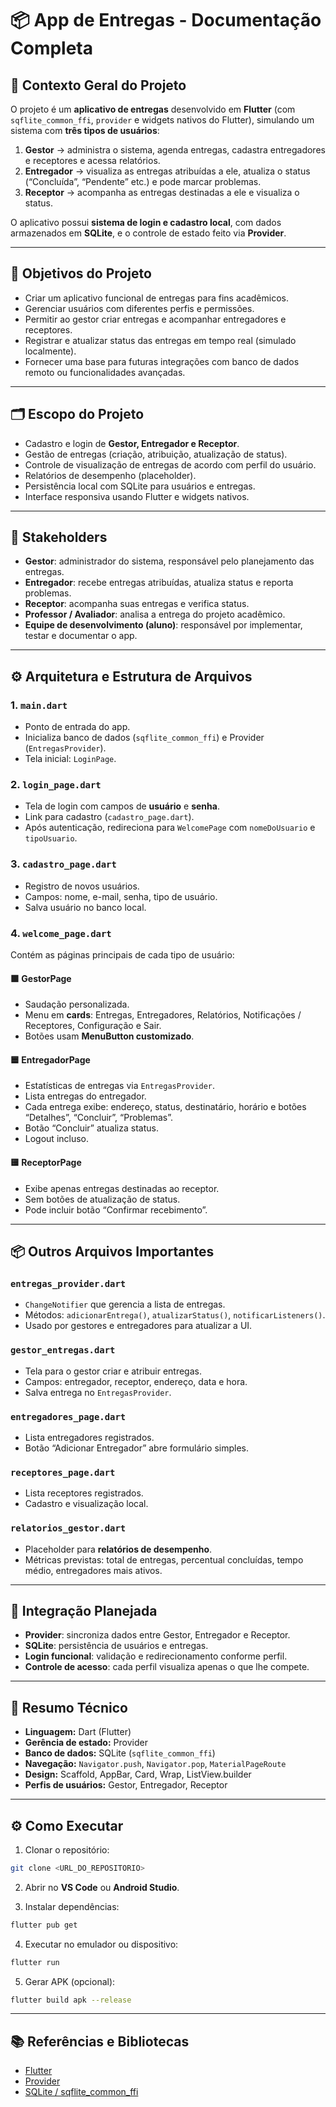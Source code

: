 # 📦 App de Entregas - Documentação Completa

## 🧭 Contexto Geral do Projeto

O projeto é um **aplicativo de entregas** desenvolvido em **Flutter** (com `sqflite_common_ffi`, `provider` e widgets nativos do Flutter), simulando um sistema com **três tipos de usuários**:

1. **Gestor** → administra o sistema, agenda entregas, cadastra entregadores e receptores e acessa relatórios.
2. **Entregador** → visualiza as entregas atribuídas a ele, atualiza o status (“Concluída”, “Pendente” etc.) e pode marcar problemas.
3. **Receptor** → acompanha as entregas destinadas a ele e visualiza o status.

O aplicativo possui **sistema de login e cadastro local**, com dados armazenados em **SQLite**, e o controle de estado feito via **Provider**.

---

## 🎯 Objetivos do Projeto

- Criar um aplicativo funcional de entregas para fins acadêmicos.
- Gerenciar usuários com diferentes perfis e permissões.
- Permitir ao gestor criar entregas e acompanhar entregadores e receptores.
- Registrar e atualizar status das entregas em tempo real (simulado localmente).
- Fornecer uma base para futuras integrações com banco de dados remoto ou funcionalidades avançadas.

---

## 🗂 Escopo do Projeto

- Cadastro e login de **Gestor, Entregador e Receptor**.
- Gestão de entregas (criação, atribuição, atualização de status).
- Controle de visualização de entregas de acordo com perfil do usuário.
- Relatórios de desempenho (placeholder).
- Persistência local com SQLite para usuários e entregas.
- Interface responsiva usando Flutter e widgets nativos.

---

## 👥 Stakeholders

- **Gestor**: administrador do sistema, responsável pelo planejamento das entregas.
- **Entregador**: recebe entregas atribuídas, atualiza status e reporta problemas.
- **Receptor**: acompanha suas entregas e verifica status.
- **Professor / Avaliador**: analisa a entrega do projeto acadêmico.
- **Equipe de desenvolvimento (aluno)**: responsável por implementar, testar e documentar o app.

---

## ⚙ Arquitetura e Estrutura de Arquivos

### 1. `main.dart`
- Ponto de entrada do app.
- Inicializa banco de dados (`sqflite_common_ffi`) e Provider (`EntregasProvider`).
- Tela inicial: `LoginPage`.

### 2. `login_page.dart`
- Tela de login com campos de **usuário** e **senha**.
- Link para cadastro (`cadastro_page.dart`).
- Após autenticação, redireciona para `WelcomePage` com `nomeDoUsuario` e `tipoUsuario`.

### 3. `cadastro_page.dart`
- Registro de novos usuários.
- Campos: nome, e-mail, senha, tipo de usuário.
- Salva usuário no banco local.

### 4. `welcome_page.dart`
Contém as páginas principais de cada tipo de usuário:

#### 🟩 GestorPage
- Saudação personalizada.
- Menu em **cards**: Entregas, Entregadores, Relatórios, Notificações / Receptores, Configuração e Sair.
- Botões usam **MenuButton customizado**.

#### 🟦 EntregadorPage
- Estatísticas de entregas via `EntregasProvider`.
- Lista entregas do entregador.
- Cada entrega exibe: endereço, status, destinatário, horário e botões “Detalhes”, “Concluir”, “Problemas”.
- Botão “Concluir” atualiza status.
- Logout incluso.

#### 🟨 ReceptorPage
- Exibe apenas entregas destinadas ao receptor.
- Sem botões de atualização de status.
- Pode incluir botão “Confirmar recebimento”.

---

## 📦 Outros Arquivos Importantes

### `entregas_provider.dart`

* `ChangeNotifier` que gerencia a lista de entregas.
* Métodos: `adicionarEntrega()`, `atualizarStatus()`, `notificarListeners()`.
* Usado por gestores e entregadores para atualizar a UI.

### `gestor_entregas.dart`

* Tela para o gestor criar e atribuir entregas.
* Campos: entregador, receptor, endereço, data e hora.
* Salva entrega no `EntregasProvider`.

### `entregadores_page.dart`

* Lista entregadores registrados.
* Botão “Adicionar Entregador” abre formulário simples.

### `receptores_page.dart`

* Lista receptores registrados.
* Cadastro e visualização local.

### `relatorios_gestor.dart`

* Placeholder para **relatórios de desempenho**.
* Métricas previstas: total de entregas, percentual concluídas, tempo médio, entregadores mais ativos.

---

## 🔗 Integração Planejada

* **Provider**: sincroniza dados entre Gestor, Entregador e Receptor.
* **SQLite**: persistência de usuários e entregas.
* **Login funcional**: validação e redirecionamento conforme perfil.
* **Controle de acesso**: cada perfil visualiza apenas o que lhe compete.

---

## 🧠 Resumo Técnico

* **Linguagem:** Dart (Flutter)
* **Gerência de estado:** Provider
* **Banco de dados:** SQLite (`sqflite_common_ffi`)
* **Navegação:** `Navigator.push`, `Navigator.pop`, `MaterialPageRoute`
* **Design:** Scaffold, AppBar, Card, Wrap, ListView.builder
* **Perfis de usuários:** Gestor, Entregador, Receptor

---

## ⚙ Como Executar

1. Clonar o repositório:

```bash
git clone <URL_DO_REPOSITORIO>
```

2. Abrir no **VS Code** ou **Android Studio**.

3. Instalar dependências:

```bash
flutter pub get
```

4. Executar no emulador ou dispositivo:

```bash
flutter run
```

5. Gerar APK (opcional):

```bash
flutter build apk --release
```

---

## 📚 Referências e Bibliotecas

* [Flutter](https://flutter.dev/)
* [Provider](https://pub.dev/packages/provider)
* [SQLite / sqflite_common_ffi](https://pub.dev/packages/sqflite_common_ffi)
